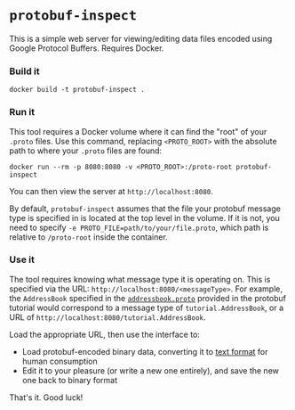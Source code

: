 `protobuf-inspect`
=====

This is a simple web server for viewing/editing data files encoded using
Google Protocol Buffers. Requires Docker.

### Build it

    docker build -t protobuf-inspect .

### Run it

This tool requires a Docker volume where it can find the "root" of your
`.proto` files. Use this command, replacing `<PROTO_ROOT>` with the
absolute path to where your `.proto` files are found:

    docker run --rm -p 8080:8080 -v <PROTO_ROOT>:/proto-root protobuf-inspect

You can then view the server at `http://localhost:8080`.

By default, `protobuf-inspect` assumes that the file your protobuf message
type is specified in is located at the top level in the volume. If it is
not, you need to specify `-e PROTO_FILE=path/to/your/file.proto`, which
path is relative to `/proto-root` inside the container.

### Use it

The tool requires knowing what message type it is operating on. This is
specified via the URL: `http://localhost:8080/<messageType>`. For example,
the `AddressBook` specified in the [`addressbook.proto`](https://github.com/protocolbuffers/protobuf/blob/master/examples/addressbook.proto)
provided in the protobuf tutorial would correspond to a message type of
`tutorial.AddressBook`, or a URL of `http://localhost:8080/tutorial.AddressBook`.

Load the appropriate URL, then use the interface to:

- Load protobuf-encoded binary data, converting it to [text format](https://developers.google.com/protocol-buffers/docs/reference/cpp/google.protobuf.text_format)
  for human consumption
- Edit it to your pleasure (or write a new one entirely), and save the new
  one back to binary format

That's it. Good luck!